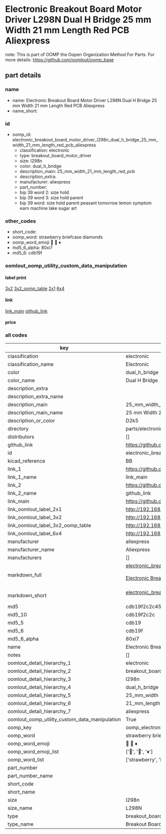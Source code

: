 # Electronic Breakout Board Motor Driver L298N Dual H Bridge 25 mm Width 21 mm Length Red PCB Aliexpress  

note: This is part of OOMP the Oopen Organization Method For Parts. For more details: https://github.com/oomlout/oomp_base

##  part details





### name
* name: Electronic Breakout Board Motor Driver L298N Dual H Bridge 25 mm Width 21 mm Length Red PCB Aliexpress
* name_short: 
### id
* oomp_id: electronic_breakout_board_motor_driver_l298n_dual_h_bridge_25_mm_width_21_mm_length_red_pcb_aliexpress
  * classification: electronic
  * type: breakout_board_motor_driver
  * size: l298n
  * color: dual_h_bridge
  * description_main: 25_mm_width_21_mm_length_red_pcb
  * description_extra: 
  * manufacturer: aliexpress
  * part_number: 
  * bip 39 word 2: size hold
  * bip 39 word 3: size hold parent
  * bip 39 word: size hold parent peasant tomorrow lemon symptom earn machine lake sugar art

### other_codes
* short_code: 
* oomp_word: strawberry briefcase diamonds
* oomp_word_emoji :strawberry: :briefcase: :diamonds:
* md5_6_alpha: 80xi7
* md5_6: cdb19f






### oomlout_oomp_utility_custom_data_manipulation
#### label print
[3x2](http://192.168.1.245:1112/?label=oomp%2080xi7)
[3x2_oomp_table](http://192.168.1.107:1112/?label=oomp%2080xi7)
[2x1](http://192.168.1.242:1112/?label=oomp%2080xi7)
[6x4](http://192.168.1.55:1112/?label=oomp%2080xi7)    

#### link

[link_main](https://github.com/oomlout/oomlout_oomp_current_version_messy/tree/main/parts/electronic_breakout_board_motor_driver_l298n_dual_h_bridge_25_mm_width_21_mm_length_red_pcb_aliexpress) [github_link](https://github.com/oomlout/oomlout_oomp_part_src/tree/main/parts/electronic_breakout_board_motor_driver_l298n_dual_h_bridge_25_mm_width_21_mm_length_red_pcb_aliexpress)                             

#### price







### all codes 
| key | value |  
| --- | --- |  
| classification | electronic |  
| classification_name | Electronic |  
| color | dual_h_bridge |  
| color_name | Dual H Bridge |  
| description_extra |  |  
| description_extra_name |  |  
| description_main | 25_mm_width_21_mm_length_red_pcb |  
| description_main_name | 25 mm Width 21 mm Length Red PCB |  
| description_or_color | D2k5 |  
| directory | parts/electronic_breakout_board_motor_driver_l298n_dual_h_bridge_25_mm_width_21_mm_length_red_pcb_aliexpress |  
| distributors | [] |  
| github_link | https://github.com/oomlout/oomlout_oomp_part_src/tree/main/parts/electronic_breakout_board_motor_driver_l298n_dual_h_bridge_25_mm_width_21_mm_length_red_pcb_aliexpress |  
| id | electronic_breakout_board_motor_driver_l298n_dual_h_bridge_25_mm_width_21_mm_length_red_pcb_aliexpress |  
| kicad_reference | BB |  
| link_1 | https://github.com/oomlout/oomlout_oomp_current_version_messy/tree/main/parts/electronic_breakout_board_motor_driver_l298n_dual_h_bridge_25_mm_width_21_mm_length_red_pcb_aliexpress |  
| link_1_name | link_main |  
| link_2 | https://github.com/oomlout/oomlout_oomp_part_src/tree/main/parts/electronic_breakout_board_motor_driver_l298n_dual_h_bridge_25_mm_width_21_mm_length_red_pcb_aliexpress |  
| link_2_name | github_link |  
| link_main | https://github.com/oomlout/oomlout_oomp_current_version_messy/tree/main/parts/electronic_breakout_board_motor_driver_l298n_dual_h_bridge_25_mm_width_21_mm_length_red_pcb_aliexpress |  
| link_oomlout_label_2x1 | http://192.168.1.242:1112/?label=oomp%2080xi7 |  
| link_oomlout_label_3x2 | http://192.168.1.245:1112/?label=oomp%2080xi7 |  
| link_oomlout_label_3x2_oomp_table | http://192.168.1.107:1112/?label=oomp%2080xi7 |  
| link_oomlout_label_6x4 | http://192.168.1.55:1112/?label=oomp%2080xi7 |  
| manufacturer | aliexpress |  
| manufacturer_name | Aliexpress |  
| manufacturers | [] |  
| markdown_full | [electronic_breakout_board_motor_driver_l298n_dual_h_bridge_25_mm_width_21_mm_length_red_pcb_aliexpress](https://github.com/oomlout/oomlout_oomp_current_version_messy/tree/main/parts/electronic_breakout_board_motor_driver_l298n_dual_h_bridge_25_mm_width_21_mm_length_red_pcb_aliexpress)<br>[](https://github.com/oomlout/oomlout_oomp_current_version_messy/tree/main/parts/electronic_breakout_board_motor_driver_l298n_dual_h_bridge_25_mm_width_21_mm_length_red_pcb_aliexpress)<br>[Electronic Breakout Board Motor Driver L298N Dual H Bridge 25 Mm Width 21 Mm Length Red Pcb Aliexpress](https://github.com/oomlout/oomlout_oomp_current_version_messy/tree/main/parts/electronic_breakout_board_motor_driver_l298n_dual_h_bridge_25_mm_width_21_mm_length_red_pcb_aliexpress)<br><br> |  
| markdown_short | [electronic_breakout_board_motor_driver_l298n_dual_h_bridge_25_mm_width_21_mm_length_red_pcb_aliexpress](https://github.com/oomlout/oomlout_oomp_current_version_messy/tree/main/parts/electronic_breakout_board_motor_driver_l298n_dual_h_bridge_25_mm_width_21_mm_length_red_pcb_aliexpress)<br><br> |  
| md5 | cdb19f2c2c455b91ff721a23405b264f |  
| md5_10 | cdb19f2c2c |  
| md5_5 | cdb19 |  
| md5_6 | cdb19f |  
| md5_6_alpha | 80xi7 |  
| name | Electronic Breakout Board Motor Driver L298N Dual H Bridge 25 mm Width 21 mm Length Red PCB Aliexpress |  
| notes | [] |  
| oomlout_detail_hierarchy_1 | electronic |  
| oomlout_detail_hierarchy_2 | breakout_board_motor_driver |  
| oomlout_detail_hierarchy_3 | l298n |  
| oomlout_detail_hierarchy_4 | dual_h_bridge |  
| oomlout_detail_hierarchy_5 | 25_mm_width |  
| oomlout_detail_hierarchy_6 | 21_mm_length |  
| oomlout_detail_hierarchy_7 | aliexpress |  
| oomlout_oomp_utility_custom_data_manipulation | True |  
| oomp_key | oomp_electronic_breakout_board_motor_driver_l298n_dual_h_bridge_25_mm_width_21_mm_length_red_pcb_aliexpress |  
| oomp_word | strawberry briefcase diamonds |  
| oomp_word_emoji | :strawberry: :briefcase: :diamonds: |  
| oomp_word_emoji_list | [':strawberry:', ':briefcase:', ':diamonds:'] |  
| oomp_word_list | ['strawberry', 'briefcase', 'diamonds'] |  
| part_number |  |  
| part_number_name |  |  
| short_code |  |  
| short_name |  |  
| size | l298n |  
| size_name | L298N |  
| type | breakout_board_motor_driver |  
| type_name | Breakout Board Motor Driver |  
